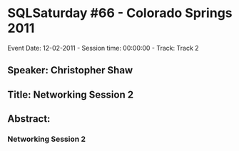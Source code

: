 # SQLSaturday #66 - Colorado Springs 2011
Event Date: 12-02-2011 - Session time: 00:00:00 - Track: Track 2
## Speaker: Christopher Shaw
## Title: Networking Session 2
## Abstract:
### Networking Session 2
